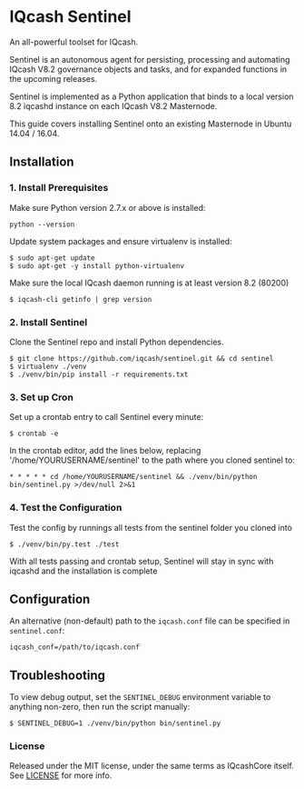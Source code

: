 # IQcash Sentinel

An all-powerful toolset for IQcash.

Sentinel is an autonomous agent for persisting, processing and automating IQcash V8.2 governance objects and tasks, and for expanded functions in the upcoming releases.

Sentinel is implemented as a Python application that binds to a local version 8.2 iqcashd instance on each IQcash V8.2 Masternode.

This guide covers installing Sentinel onto an existing Masternode in Ubuntu 14.04 / 16.04.

## Installation

### 1. Install Prerequisites

Make sure Python version 2.7.x or above is installed:

    python --version

Update system packages and ensure virtualenv is installed:

    $ sudo apt-get update
    $ sudo apt-get -y install python-virtualenv

Make sure the local IQcash daemon running is at least version 8.2 (80200)

    $ iqcash-cli getinfo | grep version

### 2. Install Sentinel

Clone the Sentinel repo and install Python dependencies.

    $ git clone https://github.com/iqcash/sentinel.git && cd sentinel
    $ virtualenv ./venv
    $ ./venv/bin/pip install -r requirements.txt

### 3. Set up Cron

Set up a crontab entry to call Sentinel every minute:

    $ crontab -e

In the crontab editor, add the lines below, replacing '/home/YOURUSERNAME/sentinel' to the path where you cloned sentinel to:

    * * * * * cd /home/YOURUSERNAME/sentinel && ./venv/bin/python bin/sentinel.py >/dev/null 2>&1

### 4. Test the Configuration

Test the config by runnings all tests from the sentinel folder you cloned into

    $ ./venv/bin/py.test ./test

With all tests passing and crontab setup, Sentinel will stay in sync with iqcashd and the installation is complete

## Configuration

An alternative (non-default) path to the `iqcash.conf` file can be specified in `sentinel.conf`:

    iqcash_conf=/path/to/iqcash.conf

## Troubleshooting

To view debug output, set the `SENTINEL_DEBUG` environment variable to anything non-zero, then run the script manually:

    $ SENTINEL_DEBUG=1 ./venv/bin/python bin/sentinel.py

### License

Released under the MIT license, under the same terms as IQcashCore itself. See [LICENSE](LICENSE) for more info.
